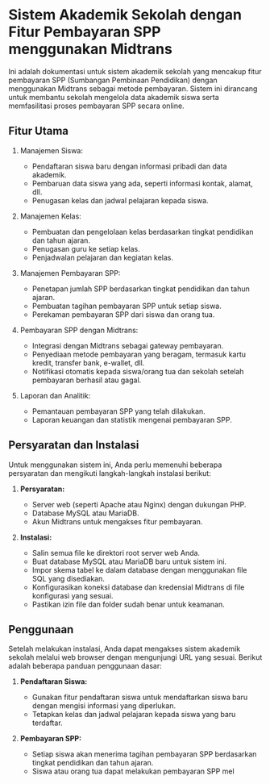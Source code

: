 # Sistem Akademik Sekolah dengan Fitur Pembayaran SPP menggunakan Midtrans

Ini adalah dokumentasi untuk sistem akademik sekolah yang mencakup fitur pembayaran SPP (Sumbangan Pembinaan Pendidikan) dengan menggunakan Midtrans sebagai metode pembayaran. Sistem ini dirancang untuk membantu sekolah mengelola data akademik siswa serta memfasilitasi proses pembayaran SPP secara online.

## Fitur Utama

1. Manajemen Siswa:
   - Pendaftaran siswa baru dengan informasi pribadi dan data akademik.
   - Pembaruan data siswa yang ada, seperti informasi kontak, alamat, dll.
   - Penugasan kelas dan jadwal pelajaran kepada siswa.

2. Manajemen Kelas:
   - Pembuatan dan pengelolaan kelas berdasarkan tingkat pendidikan dan tahun ajaran.
   - Penugasan guru ke setiap kelas.
   - Penjadwalan pelajaran dan kegiatan kelas.

3. Manajemen Pembayaran SPP:
   - Penetapan jumlah SPP berdasarkan tingkat pendidikan dan tahun ajaran.
   - Pembuatan tagihan pembayaran SPP untuk setiap siswa.
   - Perekaman pembayaran SPP dari siswa dan orang tua.

4. Pembayaran SPP dengan Midtrans:
   - Integrasi dengan Midtrans sebagai gateway pembayaran.
   - Penyediaan metode pembayaran yang beragam, termasuk kartu kredit, transfer bank, e-wallet, dll.
   - Notifikasi otomatis kepada siswa/orang tua dan sekolah setelah pembayaran berhasil atau gagal.

5. Laporan dan Analitik:
   - Pemantauan pembayaran SPP yang telah dilakukan.
   - Laporan keuangan dan statistik mengenai pembayaran SPP.

## Persyaratan dan Instalasi

Untuk menggunakan sistem ini, Anda perlu memenuhi beberapa persyaratan dan mengikuti langkah-langkah instalasi berikut:

1. **Persyaratan:**
   - Server web (seperti Apache atau Nginx) dengan dukungan PHP.
   - Database MySQL atau MariaDB.
   - Akun Midtrans untuk mengakses fitur pembayaran.

2. **Instalasi:**
   - Salin semua file ke direktori root server web Anda.
   - Buat database MySQL atau MariaDB baru untuk sistem ini.
   - Impor skema tabel ke dalam database dengan menggunakan file SQL yang disediakan.
   - Konfigurasikan koneksi database dan kredensial Midtrans di file konfigurasi yang sesuai.
   - Pastikan izin file dan folder sudah benar untuk keamanan.

## Penggunaan

Setelah melakukan instalasi, Anda dapat mengakses sistem akademik sekolah melalui web browser dengan mengunjungi URL yang sesuai. Berikut adalah beberapa panduan penggunaan dasar:

1. **Pendaftaran Siswa:**
   - Gunakan fitur pendaftaran siswa untuk mendaftarkan siswa baru dengan mengisi informasi yang diperlukan.
   - Tetapkan kelas dan jadwal pelajaran kepada siswa yang baru terdaftar.

2. **Pembayaran SPP:**
   - Setiap siswa akan menerima tagihan pembayaran SPP berdasarkan tingkat pendidikan dan tahun ajaran.
   - Siswa atau orang tua dapat melakukan pembayaran SPP mel
